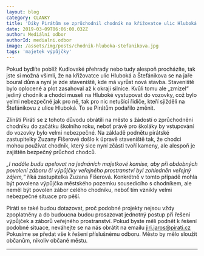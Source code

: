 ```yaml
---
layout: blog
category: CLANKY
title: 'Díky Pirátům se zprůchodnil chodník na křižovatce ulic Hluboká a Štefánikova'
date: 2019-03-09T06:06:00.032Z
author: Mediální odbor
authorId: medialni.odbor
image: /assets/img/posts/chodnik-hluboka-stefanikova.jpg   
tags: 'majetek výpůjčky'
---
```


Pokud bydlíte poblíž Kudlovské přehrady nebo tudy alespoň procházíte, tak jste si možná všimli, že na
křižovatce ulic Hluboká a Štefánikova se na jaře boural dům a nyní je zde staveniště, kde má vyrůst
nová stavba. Staveniště bylo oplocené a plot zasahoval až k okraji silnice. Kvůli tomu ale „zmizel“
jediný chodník a chodci museli na Hluboké vystupovat do vozovky, což bylo velmi nebezpečné jak pro
ně, tak pro nic netušící řidiče, kteří sjížděli na Štefánikovu z ulice Hluboká. To se Pirátům podařilo
změnit.

Zlínští Piráti se z tohoto důvodu obrátili na město s žádostí o zprůchodnění chodníku do začátku
školního roku, neboť právě pro školáky by vstupování do vozovky bylo velmi nebezpečné. Na základě
podnětu pirátské zastupitelky Zuzany Fišerové došlo k úpravě staveniště tak, že chodci mohou
používat chodník, který sice nyní zčásti tvoří kameny, ale alespoň je zajištěn bezpečný průchod
chodců.

*„I nadále budu apelovat na jednáních majetkové komise, aby při obdobných povolení záboru či
výpůjčky veřejného prostranství byl zohledněn veřejný zájem,“* říká zastupitelka Zuzana Fišerová.
Konkrétně v tomto případě mohla být povolena výpůjčka městského pozemku sousedícího s
chodníkem, ale neměl být povolen zábor celého chodníku, neboť tím vznikly velmi nebezpečné
situace pro pěší.

Piráti se také budou dotazovat, proč podobné projekty nejsou vždy zpoplatněny a do budoucna
budou prosazovat jednotný postup při řešení výpůjček a záborů veřejného prostranství.
Pokud byste měli podnět k řešení podobné situace, neváhejte se na nás obrátit na emailu <jiri.jaros@pirati.cz>
Pokusíme se předat vše k řešení příslušnému odboru. Město by mělo sloužit
občanům, nikoliv občané městu.

- - -
